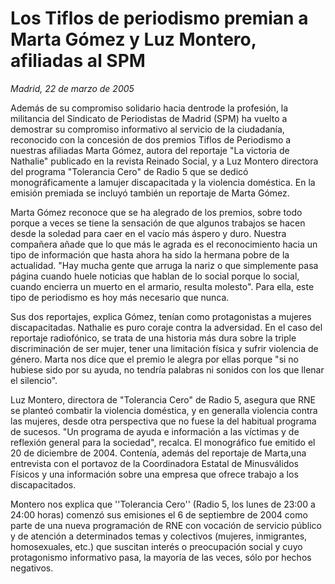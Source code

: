 # Los Tiflos de periodismo premian a Marta Gómez y Luz Montero, afiliadas al SPM

*Madrid, 22 de marzo de 2005*

Además de su compromiso solidario hacia dentrode la profesión, la militancia del Sindicato de Periodistas de Madrid (SPM) ha vuelto a demostrar su compromiso informativo al servicio de la ciudadanía, reconocido con la concesión de dos premios Tiflos de Periodismo a nuestras afiliadas Marta Gómez, autora del reportaje "La victoria de Nathalie" publicado en la revista Reinado Social, y a Luz Montero directora del programa "Tolerancia Cero" de Radio 5 que se dedicó monográficamente a lamujer discapacitada y la violencia doméstica. En la emisión premiada se incluyó también un reportaje de Marta Gómez.

Marta Gómez reconoce que se ha alegrado de los premios, sobre todo porque a veces se tiene la sensación de que algunos trabajos se hacen desde la soledad para caer en el vacío más áspero y duro. Nuestra compañera añade que lo que más le agrada es el reconocimiento hacia un tipo de información que hasta ahora ha sido la hermana pobre de la actualidad. "Hay mucha gente que arruga la nariz o que simplemente pasa página cuando huele noticias que hablan de lo social porque lo social, cuando encierra un muerto en el armario, resulta molesto". Para ella, este tipo de periodismo es hoy más necesario que nunca.

Sus dos reportajes, explica Gómez, tenían como protagonistas a mujeres discapacitadas. Nathalie es puro coraje contra la adversidad. En el caso del reportaje radiofónico, se trata de una historia más dura sobre la triple discriminación de ser mujer, tener una limitación física y sufrir violencia de género. Marta nos dice que el premio le alegra por ellas porque "si no hubiese sido por su ayuda, no tendría palabras ni sonidos con los que llenar el silencio".

Luz Montero, directora de "Tolerancia Cero" de Radio 5, asegura que RNE se planteó combatir la violencia doméstica, y en generalla violencia contra las mujeres, desde otra perspectiva que no fuese la del habitual programa de sucesos. "Un programa de ayuda e información a las víctimas y de reflexión general para la sociedad", recalca. El monográfico fue emitido el 20 de diciembre de 2004. Contenía, además del reportaje de Marta,una entrevista con el portavoz de la Coordinadora Estatal de Minusválidos Físicos y una información sobre una empresa que ofrece trabajo a los discapacitados.

Montero nos explica que ''Tolerancia Cero'' (Radio 5, los lunes de 23:00 a 24:00 horas) comenzó sus emisiones el 6 de septiembre de 2004 como parte de una nueva programación de RNE con vocación de servicio público y de atención a determinados temas y colectivos (mujeres, inmigrantes, homosexuales, etc.) que suscitan interés o preocupación social y cuyo protagonismo informativo pasa, la mayoría de las veces, sólo por hechos negativos.
